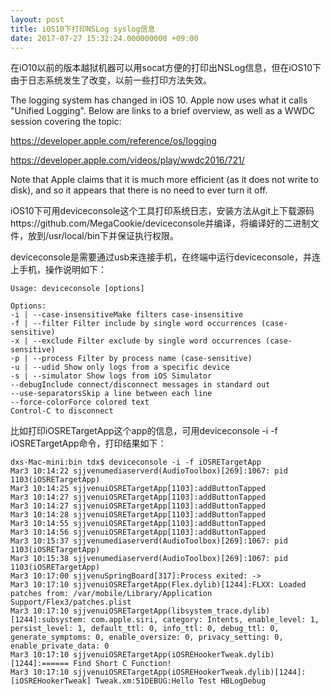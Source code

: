 ```yaml
---
layout: post
title: iOS10下打印NSLog syslog信息
date: 2017-07-27 15:32:24.000000000 +09:00
---
```


在iO10以前的版本越狱机器可以用socat方便的打印出NSLog信息，但在iOS10下由于日志系统发生了改变，以前一些打印方法失效。

The logging system has changed in iOS 10. Apple now uses what it calls "Unified Logging". Below are links to a brief overview, as well as a WWDC session covering the topic:

https://developer.apple.com/reference/os/logging

https://developer.apple.com/videos/play/wwdc2016/721/

Note that Apple claims that it is much more efficient (as it does not write to disk), and so it appears that there is no need to ever turn it off.



iOS10下可用deviceconsole这个工具打印系统日志，安装方法从git上下载源码https://github.com/MegaCookie/deviceconsole并编译，将编译好的二进制文件，放到/usr/local/bin下并保证执行权限。

deviceconsole是需要通过usb来连接手机，在终端中运行deviceconsole，并连上手机，操作说明如下：

```
Usage: deviceconsole [options]

Options:
-i | --case-insensitiveMake filters case-insensitive
-f | --filter Filter include by single word occurrences (case-sensitive)
-x | --exclude Filter exclude by single word occurrences (case-sensitive)
-p | --process Filter by process name (case-sensitive)
-u | --udid Show only logs from a specific device
-s | --simulator Show logs from iOS Simulator
--debugInclude connect/disconnect messages in standard out
--use-separatorsSkip a line between each line
--force-colorForce colored text
Control-C to disconnect

```

比如打印iOSRETargetApp这个app的信息，可用deviceconsole -i -f iOSRETargetApp命令，打印结果如下：

```
dxs-Mac-mini:bin tdx$ deviceconsole -i -f iOSRETargetApp
Mar3 10:14:22 sjjvenumediaserverd(AudioToolbox)[269]:1067: pid 1103(iOSRETargetApp)
Mar3 10:14:25 sjjvenuiOSRETargetApp[1103]:addButtonTapped
Mar3 10:14:27 sjjvenuiOSRETargetApp[1103]:addButtonTapped
Mar3 10:14:27 sjjvenuiOSRETargetApp[1103]:addButtonTapped
Mar3 10:14:28 sjjvenuiOSRETargetApp[1103]:addButtonTapped
Mar3 10:14:55 sjjvenuiOSRETargetApp[1103]:addButtonTapped
Mar3 10:14:56 sjjvenuiOSRETargetApp[1103]:addButtonTapped
Mar3 10:15:37 sjjvenumediaserverd(AudioToolbox)[269]:1067: pid 1103(iOSRETargetApp)
Mar3 10:15:38 sjjvenumediaserverd(AudioToolbox)[269]:1067: pid 1103(iOSRETargetApp)
Mar3 10:17:00 sjjvenuSpringBoard[317]:Process exited: ->
Mar3 10:17:10 sjjvenuiOSRETargetApp(Flex.dylib)[1244]:FLXX: Loaded patches from: /var/mobile/Library/Application Support/Flex3/patches.plist
Mar3 10:17:10 sjjvenuiOSRETargetApp(libsystem_trace.dylib)[1244]:subsystem: com.apple.siri, category: Intents, enable_level: 1, persist_level: 1, default_ttl: 0, info_ttl: 0, debug_ttl: 0, generate_symptoms: 0, enable_oversize: 0, privacy_setting: 0, enable_private_data: 0
Mar3 10:17:10 sjjvenuiOSRETargetApp(iOSREHookerTweak.dylib)[1244]:====== Find Short C Function!
Mar3 10:17:10 sjjvenuiOSRETargetApp(iOSREHookerTweak.dylib)[1244]:[iOSREHookerTweak] Tweak.xm:51DEBUG:Hello Test HBLogDebug
```
